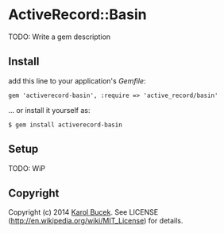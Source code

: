 # ActiveRecord::Basin

TODO: Write a gem description

## Install

add this line to your application's *Gemfile*:

    gem 'activerecord-basin', :require => 'active_record/basin'

... or install it yourself as:

    $ gem install activerecord-basin

## Setup

TODO: WiP

## Copyright

Copyright (c) 2014 [Karol Bucek](http://kares.org).
See LICENSE (http://en.wikipedia.org/wiki/MIT_License) for details.